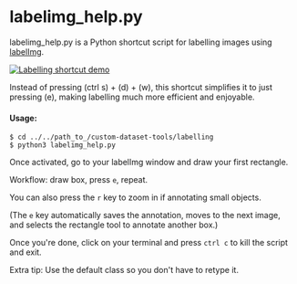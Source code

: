 # labelimg_help.py
labelimg_help.py is a Python shortcut script for labelling images using [labelImg](https://github.com/tzutalin/labelImg).

<a href="https://raw.githubusercontent.com/CraigWang1/custom-dataset-tools/master/images/labelling"><img src="https://raw.githubusercontent.com/CraigWang1/custom-dataset-tools/master/images/labelling.gif" title="Labelling shortcut demo"/></a>

Instead of pressing (ctrl s) + (d) + (w), this shortcut simplifies it to just pressing (e), making labelling much more efficient and enjoyable.

#### Usage:
```
$ cd ../../path_to_/custom-dataset-tools/labelling
$ python3 labelimg_help.py
```

Once activated, go to your labelImg window and draw your first rectangle. 

Workflow: draw box, press `e`, repeat.

You can also press the `r` key to zoom in if annotating small objects.

(The `e` key automatically saves the annotation, moves to the next image, and selects the rectangle tool to annotate another box.)

Once you're done, click on your terminal and press `ctrl c` to kill the script and exit.

Extra tip: Use the default class so you don't have to retype it.
